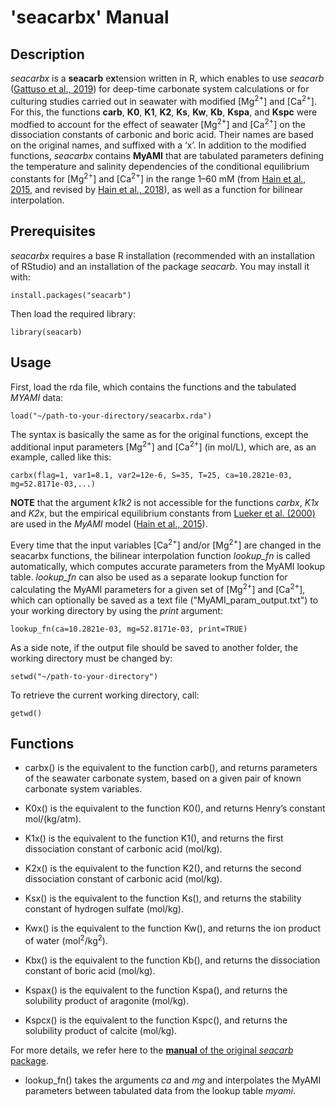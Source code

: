 
# 'seacarbx' Manual

## Description
*seacarbx* is a **seacarb** e**x**tension written in R, which enables to use *seacarb* ([Gattuso et al., 2019](http://CRAN.R-project.org/package=seacarb)) for deep-time carbonate system calculations or for culturing studies carried out in seawater with modified [Mg<sup>2+</sup>] and [Ca<sup>2+</sup>]. For this, the functions **carb**, **K0**, **K1**, **K2**, **Ks**, **Kw**, **Kb**, **Kspa**, and **Kspc** were modfied to account for the effect of seawater [Mg<sup>2+</sup>] and [Ca<sup>2+</sup>] on the dissociation constants of carbonic and boric acid. Their names are based on the original names, and suffixed with a ‘x’. In addition to the modified functions, *seacarbx* contains **MyAMI** that are tabulated parameters defining the temperature and salinity dependencies of the conditional equilibrium constants for [Mg<sup>2+</sup>] and [Ca<sup>2+</sup>] in the range 1–60 mM (from [Hain et al., 2015](http://dx.doi.org/10.1002/2014GB004986), and revised by [Hain et al., 2018](https://doi.org/10.1002/2018GB005931)), as well as a function for bilinear interpolation.


## Prerequisites
*seacarbx* requires a base R installation (recommended with an installation of RStudio) and an installation of the package *seacarb*. You may install it with:

```{undefined}
install.packages("seacarb")
```

Then load the required library:
```{undefined}
library(seacarb)
```

## Usage
First, load the rda file, which contains the functions and the tabulated *MYAMI* data:
```{undefined}
load("~/path-to-your-directory/seacarbx.rda")
```
The syntax is basically the same as for the original functions, except the additional input parameters [Mg<sup>2+</sup>] and [Ca<sup>2+</sup>] (in mol/L), which are, as an example, called like this:
```{undefined}
carbx(flag=1, var1=8.1, var2=12e-6, S=35, T=25, ca=10.2821e-03, mg=52.8171e-03,...)
```
**NOTE** that the argument *k1k2* is not accessible for the functions *carbx*, *K1x* and *K2x*, but the empirical equilibrium constants from [Lueker et al. (2000)](https://doi.org/10.1016/S0304-4203(00)00022-0) are used in the *MyAMI* model ([Hain et al., 2015](http://dx.doi.org/10.1002/2014GB004986)).

Every time that the input variables [Ca<sup>2+</sup>] and/or [Mg<sup>2+</sup>] are changed in the seacarbx functions, the bilinear interpolation function *lookup_fn* is called automatically, which computes accurate parameters from the MyAMI lookup table. *lookup_fn* can also be used as a separate lookup function for calculating the MyAMI parameters for a given set of [Mg<sup>2+</sup>] and [Ca<sup>2+</sup>], which can optionally be saved as a text file ("MyAMI_param_output.txt") to your working directory by using the *print* argument:
```{undefined}
lookup_fn(ca=10.2821e-03, mg=52.8171e-03, print=TRUE)
```
As a side note, if the output file should be saved to another folder, the working directory must be changed by:
```{undefined}
setwd("~/path-to-your-directory")
```
To retrieve the current working directory, call:
```{undefined}
getwd()
```
## Functions
- carbx() is the equivalent to the function carb(), and returns parameters of the seawater carbonate system, based on a given pair of known carbonate system variables.

- K0x() is the equivalent to the function K0(), and returns Henry’s constant mol/(kg/atm).

- K1x() is the equivalent to the function K1(), and returns the first dissociation constant of carbonic acid (mol/kg).

- K2x() is the equivalent to the function K2(), and returns the second dissociation constant of carbonic acid (mol/kg).

- Ksx() is the equivalent to the function Ks(), and returns the stability constant of hydrogen sulfate (mol/kg).

- Kwx() is the equivalent to the function Kw(), and returns the ion product of water (mol<sup>2</sup>/kg<sup>2</sup>).

- Kbx() is the equivalent to the function Kb(), and returns the dissociation constant of boric acid (mol/kg).

- Kspax() is the equivalent to the function Kspa(), and returns the solubility product of aragonite (mol/kg).

- Kspcx() is the equivalent to the function Kspc(), and returns the solubility product of calcite (mol/kg).

For more details, we refer here to the [**manual** of the original *seacarb* package](https://cran.r-project.org/web/packages/seacarb/seacarb.pdf).

- lookup_fn() takes the arguments *ca* and *mg* and interpolates the MyAMI parameters between tabulated data from the lookup table *myami*.

<br><br>
